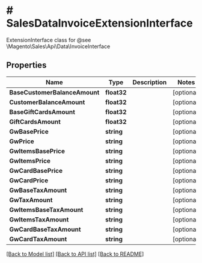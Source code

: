 # # SalesDataInvoiceExtensionInterface
ExtensionInterface class for @see \\Magento\\Sales\\Api\\Data\\InvoiceInterface

## Properties 


Name | Type | Description | Notes
------------ | ------------- | ------------- | -------------
**BaseCustomerBalanceAmount**| **float32** |   | [optional]
**CustomerBalanceAmount**| **float32** |   | [optional]
**BaseGiftCardsAmount**| **float32** |   | [optional]
**GiftCardsAmount**| **float32** |   | [optional]
**GwBasePrice**| **string** |   | [optional]
**GwPrice**| **string** |   | [optional]
**GwItemsBasePrice**| **string** |   | [optional]
**GwItemsPrice**| **string** |   | [optional]
**GwCardBasePrice**| **string** |   | [optional]
**GwCardPrice**| **string** |   | [optional]
**GwBaseTaxAmount**| **string** |   | [optional]
**GwTaxAmount**| **string** |   | [optional]
**GwItemsBaseTaxAmount**| **string** |   | [optional]
**GwItemsTaxAmount**| **string** |   | [optional]
**GwCardBaseTaxAmount**| **string** |   | [optional]
**GwCardTaxAmount**| **string** |   | [optional]


[[Back to Model list]](../../README.md#models) [[Back to API list]](../../README.md#endpoints) [[Back to README]](../../README.md)

